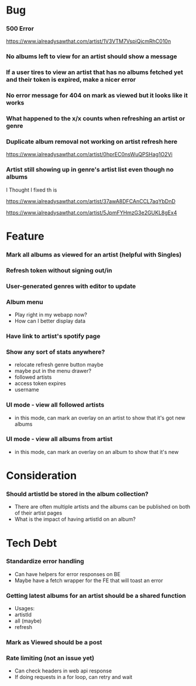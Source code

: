 # Bug

### 500 Error

https://www.ialreadysawthat.com/artist/1V3VTM7VspiQjcmRhC010n

### No albums left to view for an artist should show a message

### If a user tires to view an artist that has no albums fetched yet and their token is expired, make a nicer error

### No error message for 404 on mark as viewed but it looks like it works

### What happened to the x/x counts when refreshing an artist or genre

### Duplicate album removal not working on artist refresh here

https://www.ialreadysawthat.com/artist/0hprEC0nsWuQPSHag1O2Vi

### Artist still showing up in genre's artist list even though no albums

I Thought I fixed th is

https://www.ialreadysawthat.com/artist/37awA8DFCAnCCL7aqYbDnD

https://www.ialreadysawthat.com/artist/5JpmFYHmzG3e2GUKL8gEx4

# Feature

### Mark all albums as viewed for an artist (helpful with Singles)

### Refresh token without signing out/in

### User-generated genres with editor to update

### Album menu

- Play right in my webapp now?
- How can I better display data

### Have link to artist's spotify page

### Show any sort of stats anywhere?

- relocate refresh genre button maybe
- maybe put in the menu drawer?
- followed artists
- access token expires
- username

### UI mode - view all followed artists

- in this mode, can mark an overlay on an artist to show that it's got new albums

### UI mode - view all albums from artist

- in this mode, can mark an overlay on an album to show that it's new

# Consideration

### Should artistId be stored in the album collection?

- There are often multiple artists and the albums can be published on both of their artist pages
- What is the impact of having artistId on an album?

# Tech Debt

### Standardize error handling

- Can have helpers for error responses on BE
- Maybe have a fetch wrapper for the FE that will toast an error

### Getting latest albums for an artist should be a shared function

- Usages:
- artistId
- all (maybe)
- refresh

### Mark as Viewed should be a post

### Rate limiting (not an issue yet)

- Can check headers in web api response
- If doing requests in a for loop, can retry and wait
